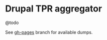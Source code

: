 # Drupal TPR aggregator

@todo

See [gh-pages](https://github.com/City-of-Helsinki/drupal-tpr-aggregator/tree/gh-pages) branch for available dumps.

